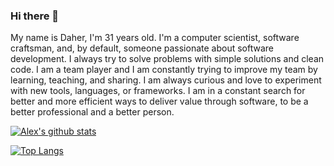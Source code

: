 ### Hi there 👋

My name is Daher, I'm 31 years old. I'm a computer scientist, software craftsman, and, by default, someone passionate about software development. I always try to solve problems with simple solutions and clean code. I am a team player and I am constantly trying to improve my team by learning, teaching, and sharing. I am always curious and love to experiment with new tools, languages, or frameworks. I am in a constant search for better and more efficient ways to deliver value through software, to be a better professional and a better person.

[![Alex's github stats](https://github-readme-stats.vercel.app/api?username=LongJohnSilver1504&theme=tokyonight&show_icons=true&count_private=true)](https://github.com/anuraghazra/github-readme-stats)

[![Top Langs](https://github-readme-stats.vercel.app/api/top-langs/?username=LongJohnSilver1504&layout=compact&langs_count=8)](https://github.com/anuraghazra/github-readme-stats)

<!--
**LongJohnSilver1504/LongJohnSilver1504** is a ✨ _special_ ✨ repository because its `README.md` (this file) appears on your GitHub profile.

Here are some ideas to get you started:

- 🔭 I’m currently working on ...
- 🌱 I’m currently learning ...
- 👯 I’m looking to collaborate on ...
- 🤔 I’m looking for help with ...
- 💬 Ask me about ...
- 📫 How to reach me: ...
- 😄 Pronouns: ...
- ⚡ Fun fact: ...
-->

